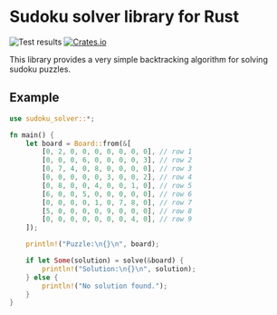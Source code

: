 # Sudoku solver library for Rust

![Test results](https://github.com/ctamblyn/sudoku-solver/actions/workflows/rust.yml/badge.svg)
[![Crates.io](https://img.shields.io/crates/v/sudoku-solver)](https://crates.io/crates/sudoku-solver)

This library provides a very simple backtracking algorithm for solving sudoku puzzles.

## Example

```rust
use sudoku_solver::*;

fn main() {
    let board = Board::from(&[
        [0, 2, 0, 0, 0, 0, 0, 0, 0], // row 1
        [0, 0, 0, 6, 0, 0, 0, 0, 3], // row 2
        [0, 7, 4, 0, 8, 0, 0, 0, 0], // row 3
        [0, 0, 0, 0, 0, 3, 0, 0, 2], // row 4
        [0, 8, 0, 0, 4, 0, 0, 1, 0], // row 5
        [6, 0, 0, 5, 0, 0, 0, 0, 0], // row 6
        [0, 0, 0, 0, 1, 0, 7, 8, 0], // row 7
        [5, 0, 0, 0, 0, 9, 0, 0, 0], // row 8
        [0, 0, 0, 0, 0, 0, 0, 4, 0], // row 9
    ]);

    println!("Puzzle:\n{}\n", board);

    if let Some(solution) = solve(&board) {
        println!("Solution:\n{}\n", solution);
    } else {
        println!("No solution found.");
    }
}
```
